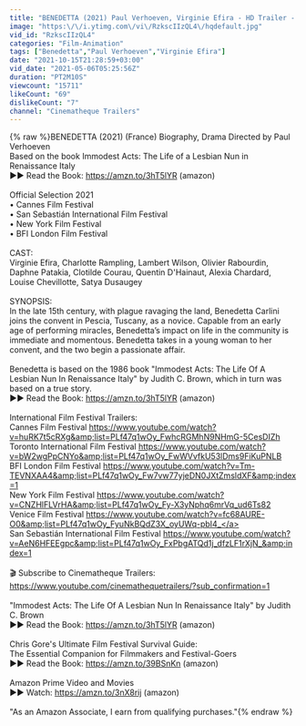 ```yaml
---
title: "BENEDETTA (2021) Paul Verhoeven, Virginie Efira - HD Trailer - English Subtitles"
image: "https:\/\/i.ytimg.com\/vi\/RzkscIIzQL4\/hqdefault.jpg"
vid_id: "RzkscIIzQL4"
categories: "Film-Animation"
tags: ["Benedetta","Paul Verhoeven","Virginie Efira"]
date: "2021-10-15T21:28:59+03:00"
vid_date: "2021-05-06T05:25:56Z"
duration: "PT2M10S"
viewcount: "15711"
likeCount: "69"
dislikeCount: "7"
channel: "Cinematheque Trailers"
---
```

{% raw %}BENEDETTA (2021) (France) Biography, Drama Directed by Paul Verhoeven<br />Based on the book Immodest Acts: The Life of a Lesbian Nun in Renaissance Italy  <br />►► Read the Book: <a rel="nofollow" target="blank" href="https://amzn.to/3hT5lYR">https://amzn.to/3hT5lYR</a> (amazon)<br /><br />Official Selection 2021<br />• Cannes Film Festival<br />• San Sebastián International Film Festival<br />• New York Film Festival<br />• BFI London Film Festival <br /><br />CAST:<br />Virginie Efira, Charlotte Rampling, Lambert Wilson, Olivier Rabourdin, Daphne Patakia, Clotilde Courau, Quentin D'Hainaut, Alexia Chardard, Louise Chevillotte, Satya Dusaugey<br /><br />SYNOPSIS: <br />In the late 15th century, with plague ravaging the land, Benedetta Carlini joins the convent in Pescia, Tuscany, as a novice. Capable from an early age of performing miracles, Benedetta’s impact on life in the community is immediate and momentous. Benedetta takes in a young woman to her convent, and the two begin a passionate affair.<br /><br />Benedetta is based on the 1986 book &quot;Immodest Acts: The Life Of A Lesbian Nun In Renaissance Italy&quot; by Judith C. Brown, which in turn was based on a true story. <br />►► Read the Book: <a rel="nofollow" target="blank" href="https://amzn.to/3hT5lYR">https://amzn.to/3hT5lYR</a> (amazon)<br /><br />International Film Festival Trailers: <br />Cannes Film Festival <a rel="nofollow" target="blank" href="https://www.youtube.com/watch?v=huRK7t5cRXg&amp;list=PLf47q1wOy_FwhcRGMhN9NHmG-5CesDIZh">https://www.youtube.com/watch?v=huRK7t5cRXg&amp;list=PLf47q1wOy_FwhcRGMhN9NHmG-5CesDIZh</a><br />Toronto International Film Festival <a rel="nofollow" target="blank" href="https://www.youtube.com/watch?v=bW2wgPpCNYo&amp;list=PLf47q1wOy_FwWVvfkU53lDms9FiKuPNLB">https://www.youtube.com/watch?v=bW2wgPpCNYo&amp;list=PLf47q1wOy_FwWVvfkU53lDms9FiKuPNLB</a><br />BFI London Film Festival <a rel="nofollow" target="blank" href="https://www.youtube.com/watch?v=Tm-TEVNXAA4&amp;list=PLf47q1wOy_Fw7vw77yjeDN0JXtZmsldXF&amp;index=1">https://www.youtube.com/watch?v=Tm-TEVNXAA4&amp;list=PLf47q1wOy_Fw7vw77yjeDN0JXtZmsldXF&amp;index=1</a><br />New York Film Festival <a rel="nofollow" target="blank" href="https://www.youtube.com/watch?v=CNZHlFLVrHA&amp;list=PLf47q1wOy_Fy-X3yNphq6mrVq_ud6Ts82">https://www.youtube.com/watch?v=CNZHlFLVrHA&amp;list=PLf47q1wOy_Fy-X3yNphq6mrVq_ud6Ts82</a><br />Venice Film Festival <a rel="nofollow" target="blank" href="https://www.youtube.com/watch?v=fc68AURE-O0&amp;list=PLf47q1wOy_FyuNkBQdZ3X_oyUWq-pbI4_">https://www.youtube.com/watch?v=fc68AURE-O0&amp;list=PLf47q1wOy_FyuNkBQdZ3X_oyUWq-pbI4_</a><br />San Sebastián International Film Festival <a rel="nofollow" target="blank" href="https://www.youtube.com/watch?v=AeN6HFEEgpc&amp;list=PLf47q1wOy_FxPbgATQd1j_dfzLF1rXjN_&amp;index=1">https://www.youtube.com/watch?v=AeN6HFEEgpc&amp;list=PLf47q1wOy_FxPbgATQd1j_dfzLF1rXjN_&amp;index=1</a><br /><br />🎬  Subscribe to Cinematheque Trailers: <br /><a rel="nofollow" target="blank" href="https://www.youtube.com/cinemathequetrailers/?sub_confirmation=1">https://www.youtube.com/cinemathequetrailers/?sub_confirmation=1</a><br /><br />&quot;Immodest Acts: The Life Of A Lesbian Nun In Renaissance Italy&quot; by Judith C. Brown<br />►► Read the Book: <a rel="nofollow" target="blank" href="https://amzn.to/3hT5lYR">https://amzn.to/3hT5lYR</a> (amazon)<br /><br />Chris Gore's Ultimate Film Festival Survival Guide: <br />The Essential Companion for Filmmakers and Festival-Goers<br />►► Read the Book: <a rel="nofollow" target="blank" href="https://amzn.to/39BSnKn">https://amzn.to/39BSnKn</a> (amazon)<br /><br />Amazon Prime Video and Movies<br />►► Watch: <a rel="nofollow" target="blank" href="https://amzn.to/3nX8rij">https://amzn.to/3nX8rij</a> (amazon)<br /><br />&quot;As an Amazon Associate, I earn from qualifying purchases.&quot;{% endraw %}
